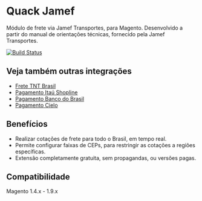 # Quack Jamef
Módulo de frete via Jamef Transportes, para Magento.
Desenvolvido a partir do manual de orientações técnicas, fornecido pela Jamef Transportes.

[![Build Status](https://travis-ci.org/rafaelpatro/Quack_Jamef.svg?style=flat)](https://travis-ci.org/rafaelpatro/Quack_Jamef)

## Veja também outras integrações
 - [Frete TNT Brasil](https://github.com/rafaelpatro/Quack_TntBrasil)
 - [Pagamento Itaú Shopline](https://github.com/rafaelpatro/Quack_Itau)
 - [Pagamento Banco do Brasil](https://github.com/rafaelpatro/Quack_BB)
 - [Pagamento Cielo](https://github.com/rafaelpatro/Quack_Cielo)

## Benefícios
 - Realizar cotações de frete para todo o Brasil, em tempo real.
 - Permite configurar faixas de CEPs, para restringir as cotações a regiões específicas.
 - Extensão completamente gratuita, sem propagandas, ou versões pagas.

## Compatibilidade
Magento 1.4.x - 1.9.x

